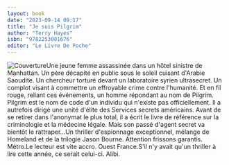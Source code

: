 ```yaml
---
layout: book
date: "2023-09-14 09:17"
title: "Je suis Pilgrim"
author: "Terry Hayes"
isbn: "9782253001676"
editor: "Le Livre De Poche"
---
```

![Couverture](/img/9782253001676.jpg)Une jeune femme assassinée dans un hôtel sinistre de Manhattan. Un père décapité en public sous le soleil cuisant d'Arabie Saoudite. Un chercheur torturé devant un laboratoire syrien ultrasecret. Un complot visant à commettre un effroyable crime contre l'humanité. Et en fil rouge, reliant ces événements, un homme répondant au nom de Pilgrim. Pilgrim est le nom de code d'un individu qui n'existe pas officiellement. Il a autrefois dirigé une unité d'élite des Services secrets américains. Avant de se retirer dans l'anonymat le plus total, il a écrit le livre de référence sur la criminologie et la médecine légale. Mais son passé d'agent secret va bientôt le rattraper...Un thriller d'espionnage exceptionnel, mélange de Homeland et de la trilogie Jason Bourne. Attention frissons garantis. Métro.Le lecteur est vite accro. Ouest France.S'il n'y avait qu'un thriller à lire cette année, ce serait celui-ci. Alibi.